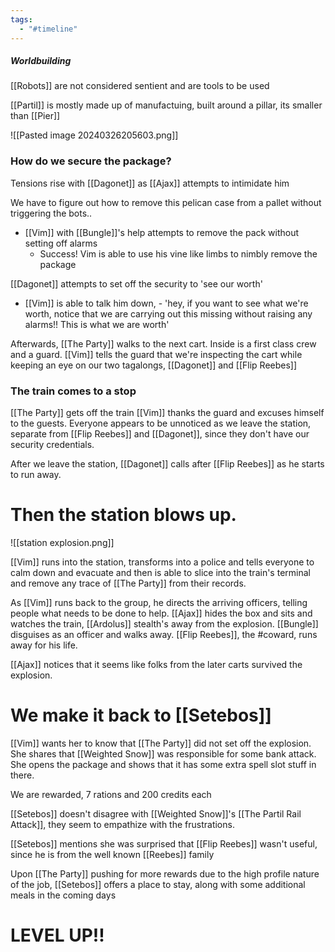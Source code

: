 ```yaml
---
tags:
  - "#timeline"
---
```

##### Worldbuilding
[[Robots]] are not considered sentient and are tools to be used

[[Partil]] is mostly made up of manufactuing, built around a pillar, its smaller than [[Pier]]

![[Pasted image 20240326205603.png]]
### How do we secure the package?

Tensions rise with [[Dagonet]] as [[Ajax]] attempts to intimidate him

We have to figure out how to remove this pelican case from a pallet without triggering the bots..
- [[Vim]] with [[Bungle]]'s help attempts to remove the pack without setting off alarms
	- Success! Vim is able to use his vine like limbs to nimbly remove the package

[[Dagonet]] attempts to set off the security to 'see our worth'
- [[Vim]] is able to talk him down, - 'hey, if you want to see what we're worth, notice that we are carrying out this missing without raising any alarms!! This is what we are worth'

Afterwards, [[The Party]] walks to the next cart. Inside is a first class crew and a guard. [[Vim]] tells the guard that we're inspecting the cart while keeping an eye on our two tagalongs, [[Dagonet]] and [[Flip Reebes]]

### The train comes to a stop
[[The Party]] gets off the train [[Vim]] thanks the guard and excuses himself to the guests. Everyone appears to be unnoticed as we leave the station, separate from [[Flip Reebes]] and [[Dagonet]], since they don't have our security credentials.

After we leave the station, [[Dagonet]] calls after [[Flip Reebes]] as he starts to run away. 

# **Then the station blows up.**
![[station explosion.png]]

[[Vim]] runs into the station, transforms into a police and tells everyone to calm down and evacuate and then is able to slice into the train's terminal and remove any trace of [[The Party]] from their records.

As [[Vim]] runs back to the group, he directs the arriving officers, telling people what needs to be done to help. [[Ajax]] hides the box and sits and watches the train, [[Ardolus]] stealth's away from the explosion. [[Bungle]] disguises as an officer and walks away. [[Flip Reebes]], the #coward, runs away for his life.

[[Ajax]] notices that it seems like folks from the later carts survived the explosion.

# We make it back to [[Setebos]]
[[Vim]] wants her to know that [[The Party]] did not set off the explosion. She shares that [[Weighted Snow]] was responsible for some bank attack. She opens the package and shows that it has some extra spell slot stuff in there. 

We are rewarded, 7 rations and 200 credits each

[[Setebos]] doesn't disagree with [[Weighted Snow]]'s [[The Partil Rail Attack]], they seem to empathize with the frustrations.

[[Setebos]] mentions she was surprised that [[Flip Reebes]] wasn't useful, since he is from the well known [[Reebes]] family

Upon [[The Party]] pushing for more rewards due to the high profile nature of the job, [[Setebos]] offers a place to stay, along with some additional meals in the coming days
# LEVEL UP!!
